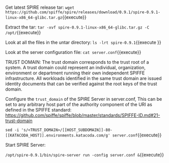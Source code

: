 Get latest SPIRE release tar:
 `wget https://github.com/spiffe/spire/releases/download/0.9.1/spire-0.9.1-linux-x86_64-glibc.tar.gz`{{execute}}

Extract the tar:
`tar -xvf spire-0.9.1-linux-x86_64-glibc.tar.gz -C /opt/`{{execute}}

Look at all the files in the untar directory:
`ls -lrt spire-0.9.1`{{execute }}

Look at the server configuration file:
`cat server.conf`{{execute}}

TRUST DOMAIN:
The trust domain corresponds to the trust root of a system. A trust domain could represent an individual, organization, environment or department running their own independent SPIFFE infrastructure. All workloads identified in the same trust domain are issued identity documents that can be verified against the root keys of the trust domain.

Configure the `trust_domain` of the SPIRE Server in server.conf, This can be set to any arbitrary host part of the authority component of the URI as defined in the SPIFFE standard: https://github.com/spiffe/spiffe/blob/master/standards/SPIFFE-ID.md#21-trust-domain

`sed -i 's/<TRUST_DOMAIN>/[[HOST_SUBDOMAIN]]-80-[[KATACODA_HOST]].environments.katacoda.com/g' server.conf`{{execute}}

Start SPIRE Server:

`/opt/spire-0.9.1/bin/spire-server run -config server.conf &`{{execute}}
